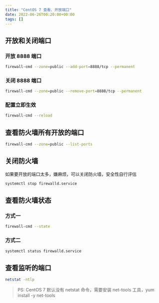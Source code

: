 ```yaml
---
title: "CentOS 7 查看、开放端口"
date: 2022-06-26T00:20:00+00:00
tags: []
---
```


## 开放和关闭端口

### 开放 8888 端口

```bash
firewall-cmd --zone=public --add-port=8888/tcp --permanent
```

### 关闭 8888 端口

```bash
firewall-cmd --zone=public --remove-port=8888/tcp --permanent
```

### 配置立即生效

```bash
firewall-cmd --reload
```

## 查看防火墙所有开放的端口

```bash
firewall-cmd --zone=public --list-ports
```

## 关闭防火墙

如果要开放的端口太多，嫌麻烦，可以关闭防火墙，安全性自行评估

```bash
systemctl stop firewalld.service
```

## 查看防火墙状态

### 方式一

```bash
firewall-cmd --state
```

### 方式二

```bash
systemctl status firewalld.service
```

## 查看监听的端口

```bash
netstat -ntlp
```

> PS: CentOS 7 默认没有 netstat 命令，需要安装 net-tools 工具，yum install -y net-tools
